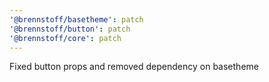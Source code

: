```yaml
---
'@brennstoff/basetheme': patch
'@brennstoff/button': patch
'@brennstoff/core': patch
---
```


Fixed button props and removed dependency on basetheme
